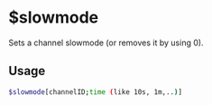 # $slowmode

Sets a channel slowmode (or removes it by using 0).

## Usage

```bash
$slowmode[channelID;time (like 10s, 1m,..)]
```

